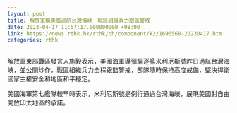 ```yaml
---
layout: post
title: 解放軍稱美艦過航台灣海峽　戰區組織兵力跟監警戒
date: 2023-04-17 11:57:17.000000000 +08:00
link: https://news.rthk.hk/rthk/ch/component/k2/1696568-20230417.htm
categories: rthk
---
```


解放軍東部戰區發言人施毅表示，美國海軍導彈驅逐艦米利厄斯號昨日過航台灣海峽，並公開炒作，戰區組織兵力全程跟監警戒，部隊隨時保持高度戒備，堅決捍衛國家主權安全和地區和平穩定。

美國海軍第七艦隊較早時表示，米利厄斯號是例行通過台灣海峽，展現美國對自由開放印太地區的承諾。
